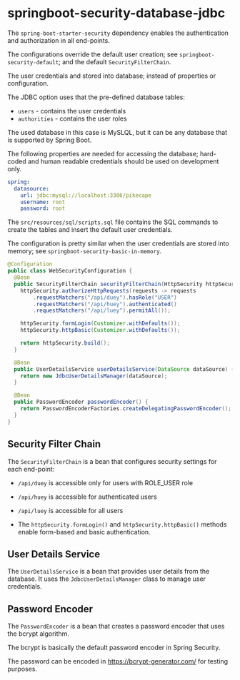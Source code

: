 # springboot-security-database-jdbc #

The `spring-boot-starter-security` dependency enables the authentication and authorization in all end-points.

The configurations override the default user creation; see `springboot-security-default`; and the default `SecurityFilterChain`.

The user credentials and stored into database; instead of properties or configuration.

The JDBC option uses that the pre-defined database tables:
- `users` - contains the user credentials
- `authorities` - contains the user roles

The used database in this case is MySLQL, but it can be any database that is supported by Spring Boot.

The following properties are needed for accessing the database; hard-coded and human readable credentials should be used on development only.

```yaml
spring:
  datasource:
    url: jdbc:mysql://localhost:3306/pikecape
    username: root
    password: root
```

The `src/resources/sql/scripts.sql` file contains the SQL commands to create the tables and insert the default user credentials.

The configuration is pretty similar when the user credentials are stored into memory; see `springboot-security-basic-in-memory`.

```java
@Configuration
public class WebSecurityConfiguration {
  @Bean
  public SecurityFilterChain securityFilterChain(HttpSecurity httpSecurity) throws Exception {
    httpSecurity.authorizeHttpRequests(requests -> requests
        .requestMatchers("/api/duey").hasRole("USER")
        .requestMatchers("/api/huey").authenticated()
        .requestMatchers("/api/luey").permitAll());

    httpSecurity.formLogin(Customizer.withDefaults());
    httpSecurity.httpBasic(Customizer.withDefaults());

    return httpSecurity.build();
  }

  @Bean
  public UserDetailsService userDetailsService(DataSource dataSource) {
    return new JdbcUserDetailsManager(dataSource);
  }

  @Bean
  public PasswordEncoder passwordEncoder() {
    return PasswordEncoderFactories.createDelegatingPasswordEncoder();
  }
}
```

## Security Filter Chain ##

The `SecurityFilterChain` is a bean that configures security settings for each end-point:

- `/api/duey` is accessible only for users with ROLE_USER role
- `/api/huey` is accessible for authenticated users
- `/api/luey` is accessible for all users

- The `httpSecurity.formLogin()` and `httpSecurity.httpBasic()` methods enable form-based and basic authentication.

## User Details Service ##

The `UserDetailsService` is a bean that provides user details from the database. It uses the `JdbcUserDetailsManager` class to manage user credentials.

## Password Encoder ##

The `PasswordEncoder` is a bean that creates a password encoder that uses the bcrypt algorithm.

The bcrypt is basically the default password encoder in Spring Security.

The password can be encoded in https://bcrypt-generator.com/ for testing purposes.
